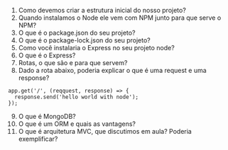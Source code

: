 1. Como devemos criar a estrutura inicial do nosso projeto?
2. Quando instalamos o Node ele vem com NPM junto para que serve o NPM?
3. O que é o package.json do seu projeto?
4. O que é o package-lock.json do seu projeto?
5. Como você instalaria o Express no seu projeto node? 
6. O que é o Express? 
7. Rotas, o que são e para que servem?
8. Dado a rota abaixo, poderia explicar o que é uma request e uma response?
  ```
  app.get('/', (reqquest, response) => {
    response.send('hello world with node');
  });
  ```
9. O que é MongoDB?
10. O que é um ORM e quais as vantagens?
11. O que é arquitetura MVC, que discutimos em aula? Poderia exemplificar?